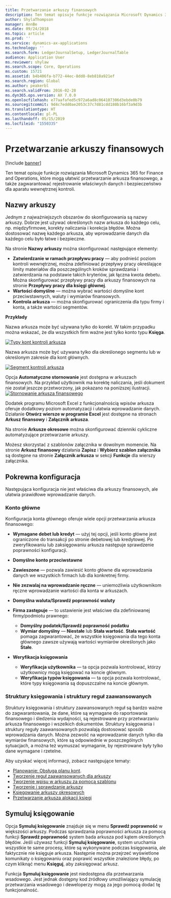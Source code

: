 ```yaml
---
title: Przetwarzanie arkuszy finansowych
description: Ten temat opisuje funkcje rozwiązania Microsoft Dynamics 365 for Finance and Operations, które mogą ułatwić przetwarzanie arkusza finansowego, a także zagwarantować rejestrowanie właściwych danych i bezpieczeństwo dla aparatu wewnętrznej kontroli.
author: ShylaThompson
manager: AnnBe
ms.date: 09/24/2018
ms.topic: article
ms.prod: ''
ms.service: dynamics-ax-applications
ms.technology: ''
ms.search.form: LedgerJournalSetup, LedgerJournalTable
audience: Application User
ms.reviewer: shylaw
ms.search.scope: Core, Operations
ms.custom: 15721
ms.assetid: b4b406fa-b772-44ec-8dd8-8eb818a921ef
ms.search.region: Global
ms.author: peakerbl
ms.search.validFrom: 2016-02-28
ms.dyn365.ops.version: AX 7.0.0
ms.openlocfilehash: e77aafafed5c972a6ad8c064107306d3ebde0b79
ms.sourcegitcommit: 9d4c7edd0ae2053c37c7d81cdd180b16bf3a9d3b
ms.translationtype: HT
ms.contentlocale: pl-PL
ms.lasthandoff: 05/15/2019
ms.locfileid: "1550335"
---
```

# <a name="general-journal-processing"></a>Przetwarzanie arkuszy finansowych

[!include [banner](../includes/banner.md)]

Ten temat opisuje funkcje rozwiązania Microsoft Dynamics 365 for Finance and Operations, które mogą ułatwić przetwarzanie arkusza finansowego, a także zagwarantować rejestrowanie właściwych danych i bezpieczeństwo dla aparatu wewnętrznej kontroli.  

## <a name="journal-names"></a>Nazwy arkuszy

Jednym z najważniejszych obszarów do skonfigurowania są nazwy arkuszy. Dobrze jest używać określonych nazw arkusza do każdego celu, np. międzyfirmowe, korekty naliczania i korekcja błędów. Można dostosować nazwę każdego arkusza, aby wprowadzanie danych dla każdego celu było łatwe i bezpieczne. 

Na stronie **Nazwy arkuszy** można skonfigurować następujące elementy:

-   **Zatwierdzanie w ramach przepływu pracy** — aby podnieść poziom kontroli wewnętrznej, można zdefiniować przepływy pracy określające limity materiałów dla poszczególnych kroków sprawdzania i zatwierdzania na podstawie takich kryteriów, jak łączna kwota debetu. Można skonfigurować przepływy pracy dla arkuszy finansowych na stronie **Przepływy pracy dla księgi głównej**.
-   **Wartości domyślne** — można wybrać wartości domyślne kont przeciwstawnych, waluty i wymiarów finansowych.
-   **Kontrola arkusza** — można skonfigurować ograniczenia dla typu firmy i konta, a także wartości segmentów. 

**Przykłady**

Nazwa arkusza może być używana tylko do korekt. W takim przypadku można wskazać, że dla wszystkich firm ważne jest tylko konto typu **Księga**. 

[![Typy kont kontroli arkusza](./media/journal-control-account-types1.png)](./media/journal-control-account-types1.png)

Nazwa arkusza może być używana tylko dla określonego segmentu lub w określonym zakresie dla kont głównych. 

[![Segment kontroli arkusza](./media/journal-control-segment1.png)](./media/journal-control-segment1.png)

Opcja **Automatyczne stornowanie** jest dostępna w arkuszach finansowych. Na przykład użytkownik ma korektę naliczania, jeśli dokument nie został jeszcze przetworzony, jak pokazano na poniższej ilustracji.
[![Stornowanie arkusza finansowego](./media/general-journal-reversing1.png)](./media/general-journal-reversing1.png) 

Dodatek programu Microsoft Excel z funkcjonalnością wpisów arkusza oferuje dodatkowy poziom automatyzacji i ułatwia wprowadzanie danych. Działanie **Otwórz wiersze w programie Excel** jest dostępne na stronach **Arkusz finansowy** i **Załącznik arkusza**. 

Na stronie **Arkusze okresowe** można skonfigurować dzienniki cykliczne automatyzujące przetwarzanie arkuszy. 

Możesz skorzystać z szablonów załącznika w dowolnym momencie. Na stronie **Arkusz finansowy** działania **Zapisz** i **Wybierz szablon załącznika** są dostępne na stronie **Załącznik arkusza** w sekcji **Funkcje** dla wierszy załącznika.

## <a name="related-setup"></a>Pokrewna konfiguracja
Następująca konfiguracja nie jest właściwa dla arkuszy finansowych, ale ułatwia prawidłowe wprowadzanie danych.

### <a name="main-account"></a>Konto główne

Konfiguracja konta głównego oferuje wiele opcji przetwarzania arkusza finansowego:

-   **Wymagane debet lub kredyt** — użyj tej opcji, jeśli konto główne jest ograniczone do transakcji po stronie debetowej lub kredytowej. Po zweryfikowaniu lub zaksięgowaniu arkusza następuje sprawdzenie poprawności konfiguracji.

-   **Domyślne konto przeciwstawne**
-   **Zawieszone** — pozwala zawiesić konto główne dla wprowadzania danych we wszystkich firmach lub dla konkretnej firmy.
-   **Nie zezwalaj na wprowadzanie ręczne** — uniemożliwia użytkownikom ręczne wprowadzanie wartości dla konta w arkuszach.
-   **Domyślna waluta/Sprawdź poprawność waluty**
-   **Firma zastępuje** — to ustawienie jest właściwe dla zdefiniowanej firmy/podmiotu prawnego:
    -   **Domyślny podatek/Sprawdź poprawność podatku**
    -   **Wymiar domyślny** — **Niestałe** lub **Stała wartość**. **Stała wartość** pomaga zagwarantować, że wszystkie księgowania dla tego konta głównego zawsze używają wartości wymiarów określonych jako **Stałe**.
-   **Weryfikacja księgowania**
    -   **Weryfikacja użytkownika** — ta opcja pozwala kontrolować, którzy użytkownicy mogą księgować na koncie głównym.
    -   **Weryfikacja typów księgowania** — ta opcja pozwala kontrolować, które typy księgowania są dopuszczalne na koncie głównym.

### <a name="accounting-structures-and-advanced-rules-structures"></a>Struktury księgowania i struktury reguł zaawansowanych

Struktury księgowania i struktury zaawansowanych reguł są bardzo ważne do zagwarantowania, że dane, które są wymagane do raportowania finansowego i śledzenia wydajności, są rejestrowane przy przetwarzaniu arkusza finansowego i wszelkich dokumentów. Struktury księgowania i struktury reguły zaawansowanych pozwalają dostosować sposób wprowadzania danych. Można zezwolić na wprowadzanie danych tylko dla wymiarów finansowych, które są odpowiednie w poszczególnych sytuacjach, a można też wymuszać wymaganie, by rejestrowane były tylko dane wymagane i rzetelne.

Aby uzyskać więcej informacji, zobacz następujące tematy:
- [Planowanie: Obsługa planu kont](plan-chart-of-accounts.md). 
- [Tworzenie reguł zaawansowanych dla arkuszy](tasks/create-advanced-rules-journals.md)
- [Tworzenie wpisu w arkuszu za pomocą szablonu](tasks/create-journal-entry-template.md)
- [Tworzenie i sprawdzanie arkuszy](tasks/create-validate-journals.md)
- [Księgowanie arkuszy okresowych](tasks/post-periodic-journals.md)
- [Przetwarzanie arkusza alokacji księgi](tasks/process-ledger-allocation-journal.md)

## <a name="simulate-posting"></a>Symuluj księgowanie
Opcja **Symuluj księgowanie** znajduje się w menu **Sprawdź poprawność** w większości arkuszy. Podczas sprawdzania poprawności arkusza za pomocą funkcji **Sprawdź poprawność** system bada arkusza pod kątem określonych błędów. Jeśli używasz funkcji **Symuluj księgowanie**, system uruchamia wszystkie te same procesy, które są wykonywane podczas księgowania, ale faktycznie nie księguje arkusza. Następnie można przejrzeć wyświetlone komunikaty o księgowaniu oraz poprawić wszystkie znalezione błędy, po czym kliknąć menu **Księguj**, aby zaksięgować arkusz. 

Funkcja **Symuluj księgowanie** jest niedostępna dla przetwarzania wsadowego. Jest jednak dostępny kod źródłowy umożliwiający symulację przetwarzania wsadowego i deweloperzy mogą za jego pomocą dodać tę funkcjonalność.  
